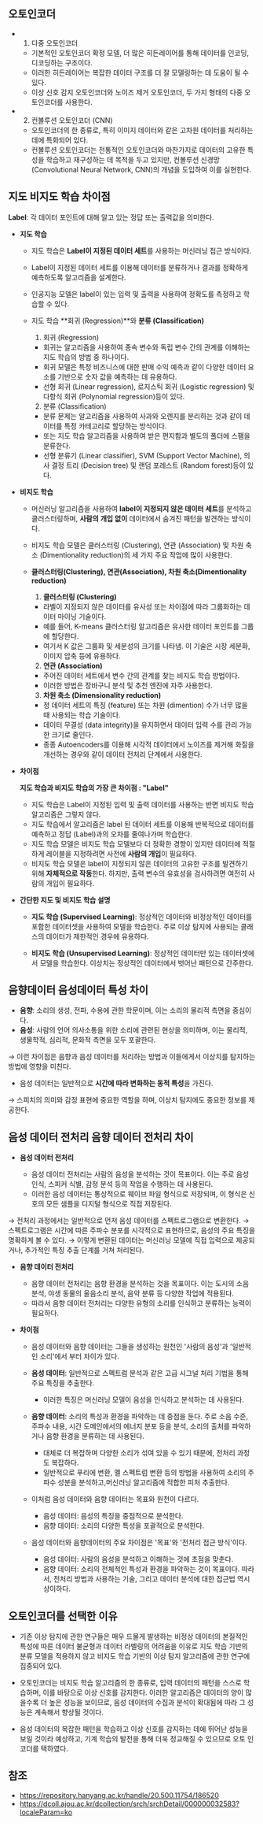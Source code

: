 ## 오토인코더

- 1. 다중 오토인코더

  - 기본적인 오토인코더 확정 모델, 더 많은 히든레이어를 통해 데이터를 인코딩, 디코딩하는 구조이다.
  - 이러한 히든레이어는 복잡한 데이터 구조를 더 잘 모델링하는 데 도움이 될 수 있다.
  - 이상 신호 감지 오토인코더와 노이즈 제거 오토인코더, 두 가지 형태의 다중 오토인코더를 사용한다.

- 2. 컨볼루션 오토인코더 (CNN)

  - 오토인코더의 한 종류로, 특히 이미지 데이터와 같은 고차원 데이터를 처리하는 데에 특화되어 있다.
  - 컨볼루션 오토인코더는 전통적인 오토인코더와 마찬가지로 데이터의 고유한 특성을 학습하고 재구성하는 데 목적을 두고 있지만, 컨볼루션 신경망 (Convolutional Neural Network, CNN)의 개념을 도입하여 이를 실현한다.

## 지도 비지도 학습 차이점

**Label**: 각 데이터 포인트에 대해 알고 있는 정답 또는 출력값을 의미한다.

- **지도 학습**

  - 지도 학습은 **Label이 지정된 데이터 세트**를 사용하는 머신러닝 접근 방식이다.
  - Label이 지정된 데이터 세트를 이용해 데이터를 분류하거나 결과를 정확하게 예측하도록 알고리즘을 설계한다.
  - 인공지능 모델은 label이 있는 입력 및 출력을 사용하여 정확도를 측정하고 학습할 수 있다.

  - 지도 학습 **회귀 (Regression)**와 **분류 (Classification)**

    1. 회귀 (Regression)

    - 회귀는 알고리즘을 사용하여 종속 변수와 독립 변수 간의 관계를 이해하는 지도 학습의 방법 중 하나이다.
    - 회귀 모델은 특정 비즈니스에 대한 판매 수익 예측과 같이 다양한 데이터 요소를 기반으로 숫자 값을 예측하는 데 유용하다.
    - 선형 회귀 (Linear regression), 로지스틱 회귀 (Logistic regression) 및 다항식 회귀 (Polynomial regression)등이 있다.

    2. 분류 (Classification)

    - 분류 문제는 알고리즘을 사용하여 사과와 오렌지를 분리하는 것과 같이 데이터를 특정 카테고리로 할당하는 방식이다.
    - 또는 지도 학습 알고리즘을 사용하여 받은 편지함과 별도의 폴더에 스팸을 분류한다.
    - 선형 분류기 (Linear classifier), SVM (Support Vector Machine), 의사 결정 트리 (Decision tree) 및 랜덤 포레스트 (Random forest)등이 있다.

- **비지도 학습**

  - 머신러닝 알고리즘을 사용하여 **label이 지정되지 않은 데이터 세트**를 분석하고 클러스터링하며, **사람의 개입 없이** 데이터에서 숨겨진 패턴을 발견하는 방식이다.
  - 비지도 학습 모델은 클러스터링 (Clustering), 연관 (Association) 및 차원 축소 (Dimentionality reduction)의 세 가지 주요 작업에 많이 사용한다.

  - **클러스터링(Clustering), 연관(Association), 차원 축소(Dimentionality reduction)**

    1. **클러스터링 (Clustering)**

    - 라벨이 지정되지 않은 데이터를 유사성 또는 차이점에 따라 그룹화하는 데이터 마이닝 기술이다.
    - 예를 들어, K-means 클러스터링 알고리즘은 유사한 데이터 포인트를 그룹에 할당한다.
    - 여기서 K 값은 그룹화 및 세분성의 크기를 나타냄. 이 기술은 시장 세분화, 이미지 압축 등에 유용하다.

    2. **연관 (Association)**

    - 주어진 데이터 세트에서 변수 간의 관계를 찾는 비지도 학습 방법이다.
    - 이러한 방법은 장바구니 분석 및 추천 엔진에 자주 사용한다.

    3. **차원 축소 (Dimensionality reduction)**

    - 정 데이터 세트의 특징 (feature) 또는 차원 (dimention) 수가 너무 많을 때 사용되는 학습 기술이다.
    - 데이터 무결성 (data integrity)을 유지하면서 데이터 입력 수를 관리 가능한 크기로 줄인다.
    - 종종 Autoencoders를 이용해 시각적 데이터에서 노이즈를 제거해 화질을 개선하는 경우와 같이 데이터 전처리 단계에서 사용한다.

- **차이점**

  **지도 학습과 비지도 학습의 가장 큰 차이점 : "Label"**

  - 지도 학습은 Label이 지정된 입력 및 출력 데이터를 사용하는 반면 비지도 학습 알고리즘은 그렇지 않다.
  - 지도 학습에서 알고리즘은 label 된 데이터 세트를 이용해 반복적으로 데이터를 예측하고 정답 (Label)과의 오차를 줄여나가며 학습한다.
  - 지도 학습 모델은 비지도 학습 모델보다 더 정확한 경향이 있지만 데이터에 적절하게 레이블을 지정하려면 사전에 **사람의 개입**이 필요하다.
  - 비지도 학습 모델은 label이 지정되지 않은 데이터의 고유한 구조를 발견하기 위해 **자체적으로 작동**한다.
    하지만, 출력 변수의 유효성을 검사하려면 여전히 사람의 개입이 필요하다.

- **간단한 지도 및 비지도 학습 설명**

  - **지도 학습 (Supervised Learning)**: 정상적인 데이터와 비정상적인 데이터를 포함한 데이터셋을 사용하여 모델을 학습한다.
    주로 이상 탐지에 사용되는 클래스의 데이터가 제한적인 경우에 유용하다.

  - **비지도 학습 (Unsupervised Learning)**: 정상적인 데이터만 있는 데이터셋에서 모델을 학습한다.
    이상치는 정상적인 데이터에서 벗어난 패턴으로 간주한다.

## 음향데이터 음성데이터 특성 차이

- **음향**: 소리의 생성, 전파, 수용에 관한 학문이며, 이는 소리의 물리적 측면을 중심이다.
- **음성**: 사람의 언어 의사소통을 위한 소리에 관련된 현상을 의미하며, 이는 물리적, 생물학적, 심리적, 문화적 측면을 모두 포괄한다.

→ 이런 차이점은 음향과 음성 데이터를 처리하는 방법과 이들에게서 이상치를 탐지하는 방법에 영향을 미친다.

- 음성 데이터는 일반적으로 **시간에 따라 변화하는 동적 특성**을 가진다.

→ 스피치의 의미와 감정 표현에 중요한 역할을 하며, 이상치 탐지에도 중요한 정보를 제공한다.

## 음성 데이터 전처리 음향 데이터 전처리 차이

- **음성 데이터 전처리**

  - 음성 데이터 전처리는 사람의 음성을 분석하는 것이 목표이다. 이는 주로 음성 인식, 스피커 식별, 감정 분석 등의 작업을 수행하는 데 사용된다.
  - 이러한 음성 데이터는 통상적으로 웨이브 파일 형식으로 저장되며, 이 형식은 신호의 모든 샘플을 디지털 형식으로 직접 저장된다.

→ 전처리 과정에서는 일반적으로 먼저 음성 데이터를 스펙트로그램으로 변환한다.
→ 스펙트로그램은 시간에 따른 주파수 분포를 시각적으로 표현하므로, 음성의 주요 특징을 명확하게 볼 수 있다.
→ 이렇게 변환된 데이터는 머신러닝 모델에 직접 입력으로 제공되거나, 추가적인 특징 추출 단계를 거쳐 처리된다.

- **음향 데이터 전처리**

  - 음향 데이터 전처리는 음향 환경을 분석하는 것을 목표이다. 이는 도시의 소음 분석, 야생 동물의 울음소리 분석, 음악 분류 등 다양한 작업에 적용된다.
  - 따라서 음향 데이터 전처리는 다양한 유형의 소리를 인식하고 분류하는 능력이 필요하다.

- **차이점**

  - 음성 데이터와 음향 데이터는 그들을 생성하는 원천인 '사람의 음성'과 '일반적인 소리'에서 부터 차이가 있다.

  - **음성 데이터**: 일반적으로 스펙트럼 분석과 같은 고급 시그널 처리 기법을 통해 주요 특징을 추출한다.
    - 이러한 특징은 머신러닝 모델이 음성을 인식하고 분석하는 데 사용된다.
  - **음향 데이터**: 소리의 특성과 환경을 파악하는 데 중점을 둔다. 주로 소음 수준, 주파수 내용, 시간 도메인에서의 에너지 분포 등을 분석, 소리의 출처를 파악하거나 음향 환경을 분류하는 데 사용된다.

    - 대체로 더 복잡하며 다양한 소리가 섞여 있을 수 있기 때문에, 전처리 과정도 복잡하다.
    - 일반적으로 푸리에 변환, 멜 스펙트럼 변환 등의 방법을 사용하여 소리의 주파수 성분을 분석하고,머신러닝 알고리즘에 적합한 피처 추출한다.

  - 이처럼 음성 데이터와 음향 데이터는 목표와 원천이 다르다.

    - 음성 데이터: 음성의 특징을 중점적으로 분석한다.
    - 음향 데이터: 소리의 다양한 특성을 포괄적으로 분석한다.

  - 음성 데이터와 음향데이터의 주요 차이점은 '목표'와 '전처리 접근 방식'이다.
    - 음성 데이터: 사람의 음성을 분석하고 이해하는 것에 초점을 맞춘다.
    - 음향 데이터: 소리의 전체적인 특성과 환경을 파악하는 것이 목표이다.
      따라서, 전처리 방법과 사용하는 기술, 그리고 데이터 분석에 대한 접근법 역시 상이하다.

## 오토인코더를 선택한 이유

- 기존 이상 탐지에 관한 연구들은 매우 드물게 발생하는 비정상 데이터의 본질적인 특성에 따른 데이터 불균형과 데이터 라벨링의 어려움을 이유로 지도 학습 기반의 분류 모델을 적용하지 않고 비지도 학습 기반의 이상 탐지 알고리즘에 관한 연구에 집중되어 있다.

- 오토인코더는 비지도 학습 알고리즘의 한 종류로, 입력 데이터의 패턴을 스스로 학습하며, 이를 바탕으로 이상 신호를 감지한다. 이러한 알고리즘은 데이터의 양이 많을수록 더 높은 성능을 보이므로, 음성 데이터의 수집과 분석이 확대됨에 따라 그 성능은 계속해서 향상될 것이다.

- 음성 데이터의 복잡한 패턴을 학습하고 이상 신호를 감지하는 데에 뛰어난 성능을 보일 것이라 예상하고, 기계 학습의 발전을 통해 더욱 정교해질 수 있으므로 오토 인코더를 택하였다.

## 참조

- https://repository.hanyang.ac.kr/handle/20.500.11754/186520
- https://dcoll.ajou.ac.kr/dcollection/srch/srchDetail/000000032583?localeParam=ko
